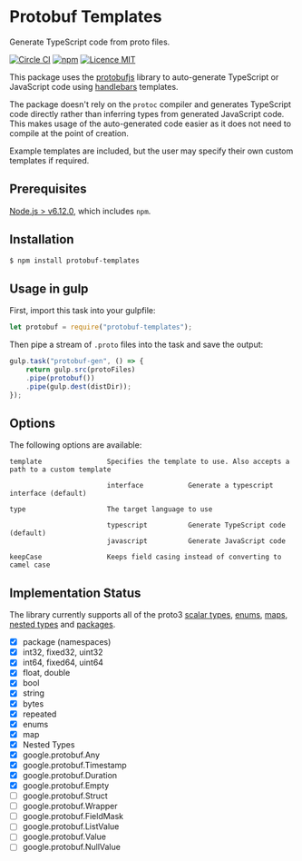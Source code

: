 # Protobuf Templates
Generate TypeScript code from proto files.

[![Circle CI](https://circleci.com/gh/thegecko/protobuf-templates.svg?style=shield)](https://circleci.com/gh/thegecko/protobuf-templates/)
[![npm](https://img.shields.io/npm/dm/protobuf-templates.svg)](https://www.npmjs.com/package/protobuf-templates)
[![Licence MIT](https://img.shields.io/badge/licence-MIT-blue.svg)](http://opensource.org/licenses/MIT)

This package uses the [protobufjs](http://dcode.io/protobuf.js) library to auto-generate TypeScript or JavaScript code using [handlebars](https://handlebarsjs.com/) templates.

The package doesn't rely on the `protoc` compiler and generates TypeScript code directly rather than inferring types from generated JavaScript code. This makes usage of the auto-generated code easier as it does not need to compile at the point of creation.

Example templates are included, but the user may specify their own custom templates if required. 

## Prerequisites

[Node.js > v6.12.0](https://nodejs.org), which includes `npm`.

## Installation

```bash
$ npm install protobuf-templates
```

## Usage in gulp

First, import this task into your gulpfile:

```javascript
let protobuf = require("protobuf-templates");
```

Then pipe a stream of `.proto` files into the task and save the output:

```javascript
gulp.task("protobuf-gen", () => {
    return gulp.src(protoFiles)
    .pipe(protobuf())
    .pipe(gulp.dest(distDir));
});
```

## Options

The following options are available:

```
template                Specifies the template to use. Also accepts a path to a custom template

                        interface           Generate a typescript interface (default)

type                    The target language to use

                        typescript          Generate TypeScript code (default)
                        javascript          Generate JavaScript code

keepCase                Keeps field casing instead of converting to camel case
```

## Implementation Status

The library currently supports all of the proto3 [scalar types](https://developers.google.com/protocol-buffers/docs/proto3#scalar), [enums](https://developers.google.com/protocol-buffers/docs/proto#enum), [maps](https://developers.google.com/protocol-buffers/docs/proto3#maps), [nested types](https://developers.google.com/protocol-buffers/docs/proto3#nested) and [packages](https://developers.google.com/protocol-buffers/docs/proto3#packages).

- [x] package (namespaces)
- [x] int32, fixed32, uint32
- [x] int64, fixed64, uint64
- [x] float, double
- [x] bool
- [x] string
- [x] bytes
- [x] repeated
- [x] enums 
- [x] map
- [x] Nested Types
- [x] google.protobuf.Any
- [x] google.protobuf.Timestamp
- [x] google.protobuf.Duration
- [x] google.protobuf.Empty
- [ ] google.protobuf.Struct
- [ ] google.protobuf.Wrapper
- [ ] google.protobuf.FieldMask
- [ ] google.protobuf.ListValue
- [ ] google.protobuf.Value
- [ ] google.protobuf.NullValue
